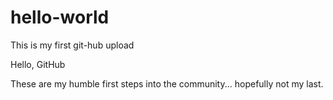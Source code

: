 # hello-world
This is my first git-hub upload

Hello, GitHub

These are my humble first steps into the community... hopefully not my last.
